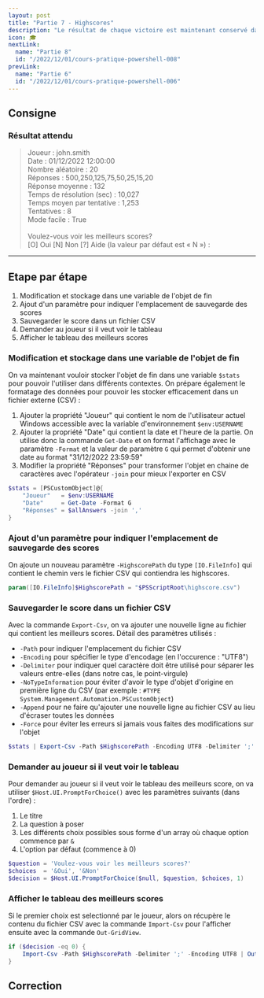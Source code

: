 ```yaml
---
layout: post
title: "Partie 7 - Highscores"
description: "Le résultat de chaque victoire est maintenant conservé dans un fichier externe pour stocker toutes les tentatives du joueur"
icon: 🎓
nextLink:
  name: "Partie 8"
  id: "/2022/12/01/cours-pratique-powershell-008"
prevLink:
  name: "Partie 6"
  id: "/2022/12/01/cours-pratique-powershell-006"
---
```


## Consigne

### Résultat attendu

> Joueur                    : john.smith\
> Date                      : 01/12/2022 12:00:00\
> Nombre aléatoire          : 20\
> Réponses                  : 500,250,125,75,50,25,15,20\
> Réponse moyenne           : 132\
> Temps de résolution (sec) : 10,027\
> Temps moyen par tentative : 1,253\
> Tentatives                : 8\
> Mode facile               : True\
> \
> Voulez-vous voir les meilleurs scores?\
> [O] Oui  [N] Non  [?] Aide (la valeur par défaut est « N ») :

---

## Etape par étape

1. Modification et stockage dans une variable de l'objet de fin
2. Ajout d'un paramètre pour indiquer l'emplacement de sauvegarde des scores
3. Sauvegarder le score dans un fichier CSV
4. Demander au joueur si il veut voir le tableau
5. Afficher le tableau des meilleurs scores

### Modification et stockage dans une variable de l'objet de fin

On va maintenant vouloir stocker l'objet de fin dans une variable `$stats` pour pouvoir l'utiliser dans différents contextes. On prépare également le formatage des données pour pouvoir les stocker efficacement dans un fichier externe (CSV) :

1. Ajouter la propriété "Joueur" qui contient le nom de l'utilisateur actuel Windows accessible avec la variable d'environnement `$env:USERNAME`
2. Ajouter la propriété "Date" qui contient la date et l'heure de la partie. On utilise donc la commande `Get-Date` et on format l'affichage avec le paramètre `-Format` et la valeur de paramètre `G` qui permet d'obtenir une date au format "31/12/2022 23:59:59"
3. Modifier la propriété "Réponses" pour transformer l'objet en chaine de caractères avec l'opérateur `-join` pour mieux l'exporter en CSV

```powershell
$stats = [PSCustomObject]@{
    "Joueur"   = $env:USERNAME
    "Date"     = Get-Date -Format G
    "Réponses" = $allAnswers -join ','
}
```

### Ajout d'un paramètre pour indiquer l'emplacement de sauvegarde des scores

On ajoute un nouveau paramètre `-HighscorePath` du type `[IO.FileInfo]` qui contient le chemin vers le fichier CSV qui contiendra les highscores.

```powershell
param([IO.FileInfo]$HighscorePath = "$PSScriptRoot\highscore.csv")
```

### Sauvegarder le score dans un fichier CSV

Avec la commande `Export-Csv`, on va ajouter une nouvelle ligne au fichier qui contient les meilleurs scores. Détail des paramètres utilisés :

- `-Path` pour indiquer l'emplacement du fichier CSV
- `-Encoding` pour spécifier le type d'encodage (en l'occurence : "UTF8")
- `-Delimiter` pour indiquer quel caractère doit être utilisé pour séparer les valeurs entre-elles (dans notre cas, le point-virgule)
- `-NoTypeInformation` pour éviter d'avoir le type d'objet d'origine en première ligne du CSV (par exemple : `#TYPE System.Management.Automation.PSCustomObject`)
- `-Append` pour ne faire qu'ajouter une nouvelle ligne au fichier CSV au lieu d'écraser toutes les données
- `-Force` pour éviter les erreurs si jamais vous faites des modifications sur l'objet

```powershell
$stats | Export-Csv -Path $HighscorePath -Encoding UTF8 -Delimiter ';' -NoTypeInformation -Append -Force
```

### Demander au joueur si il veut voir le tableau

Pour demander au joueur si il veut voir le tableau des meilleurs score, on va utiliser `$Host.UI.PromptForChoice()` avec les paramètres suivants (dans l'ordre) :  

1. Le titre
2. La question à poser 
3. Les différents choix possibles sous forme d'un array où chaque option commence par `&`
4. L'option par défaut (commence à 0)

```powershell
$question = 'Voulez-vous voir les meilleurs scores?'
$choices  = '&Oui', '&Non'
$decision = $Host.UI.PromptForChoice($null, $question, $choices, 1)
```

### Afficher le tableau des meilleurs scores

Si le premier choix est selectionné par le joueur, alors on récupère le contenu du fichier CSV avec la commande `Import-Csv` pour l'afficher ensuite avec la commande `Out-GridView`.

```powershell
if ($decision -eq 0) {
    Import-Csv -Path $HighscorePath -Delimiter ';' -Encoding UTF8 | Out-GridView -Title "Meilleurs scores"
}
```

## Correction

```powershell


```
